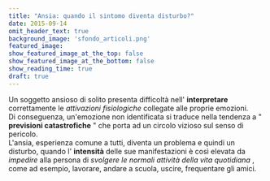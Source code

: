 ```yaml
---
title: "Ansia: quando il sintomo diventa disturbo?"
date: 2015-09-14
omit_header_text: true
background_image: 'sfondo_articoli.png'
featured_image: 
show_featured_image_at_the_top: false
show_featured_image_at_the_bottom: false
show_reading_time: true
draft: true
---
```


Un soggetto ansioso di solito presenta difficoltà nell' **interpretare**
correttamente le _attivazioni fisiologiche_ collegate alle proprie emozioni.  
Di conseguenza, un'emozione non identificata si traduce nella tendenza a "
**previsioni catastrofiche** " che porta ad un circolo vizioso sul senso di
pericolo.  
L'ansia, esperienza comune a tutti, diventa un problema e quindi un disturbo,
quando l' **intensità** delle sue manifestazioni è così elevata da _impedire_
alla persona di _svolgere le normali attività della vita quotidiana_ , come ad
esempio, lavorare, andare a scuola, uscire, frequentare gli amici.

